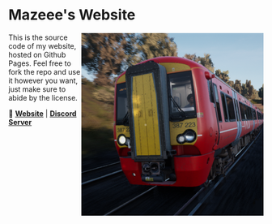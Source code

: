 # Mazeee's Website

<img src="https://github.com/Mazeee1/Mazeee-Website/blob/main/logo.png?raw=true" align="right"
     alt="Picture of a Gatwick Express train in Train Sim World 2. My profile picture." width="360" height="360">

This is the source code of my website, hosted on Github Pages. 
Feel free to fork the repo and use it however you want, just make sure to abide by the license.

🔗 [**Website**](https://mazer800.xyz/?utm_source=github&utm_medium=repo&utm_campaign=readme.md) | [**Discord Server**](https://mazer800.xyz/discord?utm_source=github&utm_medium=repo&utm_campaign=readme.md)

